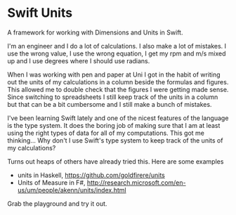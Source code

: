 # Swift Units
A framework for working with Dimensions and Units in Swift.

I'm an engineer and I do a lot of calculations. I also make a lot of mistakes. I use the wrong value, I use the wrong equation, I get my rpm and m/s mixed up and I use degrees where I should use radians. 

When I was working with pen and paper at Uni I got in the habit of writing out the units of my calculations in a column beside the formulas and figures. This allowed me to double check that the figures I were getting made sense. Since switching to spreadsheets I still keep track of the units in a column but that can be a bit cumbersome and I still make a bunch of mistakes. 

I've been learning Swift lately and one of the nicest features of the language is the type system. It does the boring job of making sure that I am at least using the right types of data for all of my computations. This got me thinking... Why don't I use Swift's type system to keep track of the units of my calculations?

Turns out heaps of others have already tried this. Here are some examples
- units in Haskell, <https://github.com/goldfirere/units>
- Units of Measure in F#, <http://research.microsoft.com/en-us/um/people/akenn/units/index.html>

Grab the playground and try it out.
